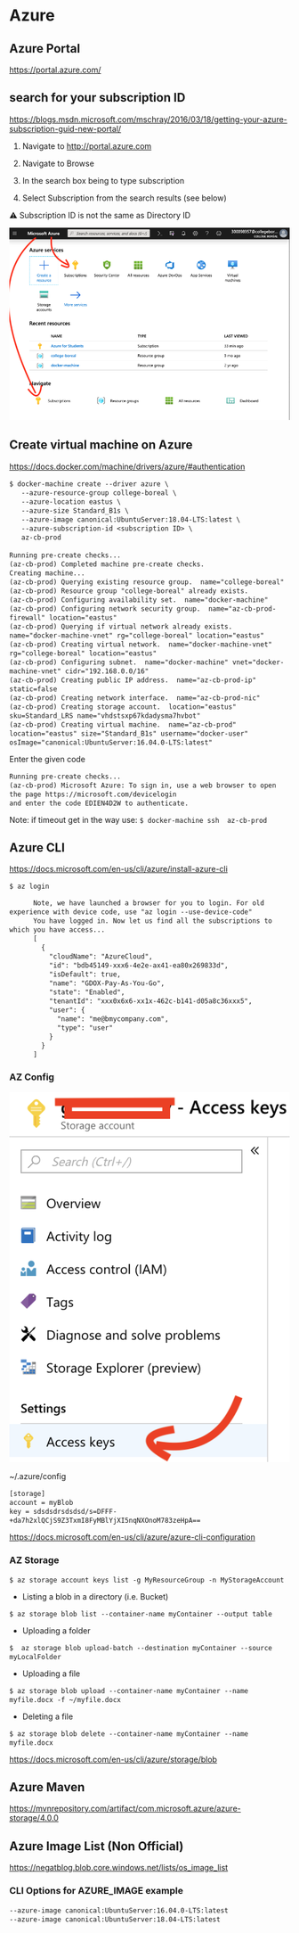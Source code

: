# Azure

## Azure Portal

https://portal.azure.com/


## search for your subscription ID

https://blogs.msdn.microsoft.com/mschray/2016/03/18/getting-your-azure-subscription-guid-new-portal/

1. Navigate to http://portal.azure.com

2. Navigate to Browse

3. In the search box being to type subscription

4. Select Subscription from the search results (see below)

:warning: Subscription ID is not the same as Directory ID

<img src="images/AZSubscription.png" width="" heigth=""></img>


## Create virtual machine on Azure

https://docs.docker.com/machine/drivers/azure/#authentication

```
$ docker-machine create --driver azure \
   --azure-resource-group college-boreal \
   --azure-location eastus \
   --azure-size Standard_B1s \
   --azure-image canonical:UbuntuServer:18.04-LTS:latest \
   --azure-subscription-id <subscription ID> \
   az-cb-prod
   
Running pre-create checks...
(az-cb-prod) Completed machine pre-create checks.
Creating machine...
(az-cb-prod) Querying existing resource group.  name="college-boreal"
(az-cb-prod) Resource group "college-boreal" already exists.
(az-cb-prod) Configuring availability set.  name="docker-machine"
(az-cb-prod) Configuring network security group.  name="az-cb-prod-firewall" location="eastus"
(az-cb-prod) Querying if virtual network already exists.  name="docker-machine-vnet" rg="college-boreal" location="eastus"
(az-cb-prod) Creating virtual network.  name="docker-machine-vnet" rg="college-boreal" location="eastus"
(az-cb-prod) Configuring subnet.  name="docker-machine" vnet="docker-machine-vnet" cidr="192.168.0.0/16"
(az-cb-prod) Creating public IP address.  name="az-cb-prod-ip" static=false
(az-cb-prod) Creating network interface.  name="az-cb-prod-nic"
(az-cb-prod) Creating storage account.  location="eastus" sku=Standard_LRS name="vhdstsxp67kdadysma7hvbot"
(az-cb-prod) Creating virtual machine.  name="az-cb-prod" location="eastus" size="Standard_B1s" username="docker-user" osImage="canonical:UbuntuServer:16.04.0-LTS:latest"
```

Enter the given code

```
Running pre-create checks...
(az-cb-prod) Microsoft Azure: To sign in, use a web browser to open the page https://microsoft.com/devicelogin
and enter the code EDIEN4D2W to authenticate.
```

Note: if timeout get in the way use: `$ docker-machine ssh  az-cb-prod`


## Azure CLI

https://docs.microsoft.com/en-us/cli/azure/install-azure-cli

```
$ az login
```
          Note, we have launched a browser for you to login. For old experience with device code, use "az login --use-device-code"
          You have logged in. Now let us find all the subscriptions to which you have access...
          [
            {
              "cloudName": "AzureCloud",
              "id": "bdb45149-xxx6-4e2e-ax41-ea80x269833d",
              "isDefault": true,
              "name": "GDOX-Pay-As-You-Go",
              "state": "Enabled",
              "tenantId": "xxx0x6x6-xx1x-462c-b141-d05a8c36xxx5",
              "user": {
                "name": "me@bmycompany.com",
                "type": "user"
              }
            }
          ]

### AZ Config

![image](images/AccessKeys.png)

~/.azure/config

```
[storage]
account = myBlob
key = sdsdsdrsdsdsd/s=DFFF-+da7h2xlQCjS9Z3TxmI8FyMBlYjXI5nqNXOnoM783zeHpA==

```

https://docs.microsoft.com/en-us/cli/azure/azure-cli-configuration

### AZ Storage


```
$ az storage account keys list -g MyResourceGroup -n MyStorageAccount
```

* Listing a blob in a directory (i.e. Bucket)

```
$ az storage blob list --container-name myContainer --output table
```

* Uploading a folder

```
$  az storage blob upload-batch --destination myContainer --source myLocalFolder
```

* Uploading a file

```
$ az storage blob upload --container-name myContainer --name myfile.docx -f ~/myfile.docx
```

* Deleting a file

```
$ az storage blob delete --container-name myContainer --name myfile.docx
```

https://docs.microsoft.com/en-us/cli/azure/storage/blob


## Azure Maven

https://mvnrepository.com/artifact/com.microsoft.azure/azure-storage/4.0.0


## Azure Image List (Non Official)

https://negatblog.blob.core.windows.net/lists/os_image_list

### CLI Options for AZURE_IMAGE example
```
--azure-image canonical:UbuntuServer:16.04.0-LTS:latest
--azure-image canonical:UbuntuServer:18.04-LTS:latest
```
